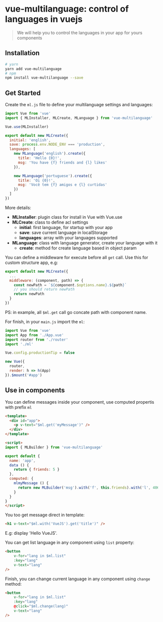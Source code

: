 # vue-multilanguage: control of languages in vuejs

> We will help you to control the languages in your app for yours components

## Installation

```bash
# yarn
yarn add vue-multilanguage
# npm
npm install vue-multilanguage --save
```

## Get Started

Create the `ml.js` file to define your multilanguage settings and languages:

```javascript
import Vue from 'vue'
import { MLInstaller, MLCreate, MLanguage } from 'vue-multilanguage'

Vue.use(MLInstaller)

export default new MLCreate({
  initial: 'english',
  save: process.env.NODE_ENV === 'production',
  languages: [
    new MLanguage('english').create({
      title: 'Hello {0}!',
      msg: 'You have {f} friends and {l} likes'
    }),

    new MLanguage('portuguese').create({
      title: 'Oi {0}!',
      msg: 'Você tem {f} amigos e {l} curtidas'
    })
  ]
})
```

More details:

- **MLInstaller**: plugin class for install in Vue with Vue.use
- **MLCreate**: class to define acl settings
  - **initial**: first language, for startup with your app
  - **save**: save current language in localStorage
  - **languages**: array with your languages supported
- **MLanguage**: class with language generator, create your language with it
  - **create**: method for create language based in object param

You can define a middleware for execute before all `get` call. Use this for custom structure app, e.g:

```javascript
export default new MLCreate({
  ...
  middleware: (component, path) => {
    const newPath = `${component.$options.name}.${path}`
    // you should return newPath
    return newPath
  }
})
```

PS: in example, all `$ml.get` call go concate path with component name.

For finish, in your `main.js` import the `ml`:

```javascript
import Vue from 'vue'
import App from './App.vue'
import router from './router'
import './ml'

Vue.config.productionTip = false

new Vue({
  router,
  render: h => h(App)
}).$mount('#app')
```

## Use in components

You can define messages inside your component, use computed propertis with prefix `ml`

```html
<template>
  <div id="app">
    <p v-text="$ml.get('myMessage')" />
  </div>
</template>

<script>
import { MLBuilder } from 'vue-multilanguage'

export default {
  name: 'app',
  data () {
    return { friends: 5 }
  },
  computed: {
    mlmyMessage () {
      return new MLBuilder('msg').with('f', this.friends).with('l', 406)
    }
  }
}
</script>
```

You too get message direct in template:

```html
<h1 v-text="$ml.with('VueJS').get('title')" />
```

E.g: display 'Hello VueJS'.

You can get list language in any component using `list` property:

```html
<button
	v-for="lang in $ml.list"
	:key="lang"
	v-text="lang"
/>
```

Finish, you can change current language in any component using `change` method:

```html
<button
	v-for="lang in $ml.list"
	:key="lang"
	@click="$ml.change(lang)"
	v-text="lang"
/>
```